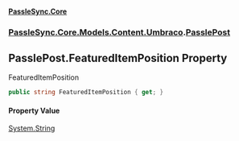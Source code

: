 #### [PassleSync.Core](index.md 'index')
### [PassleSync.Core.Models.Content.Umbraco](PassleSync.Core.Models.Content.Umbraco.md 'PassleSync.Core.Models.Content.Umbraco').[PasslePost](PassleSync.Core.Models.Content.Umbraco.PasslePost.md 'PassleSync.Core.Models.Content.Umbraco.PasslePost')

## PasslePost.FeaturedItemPosition Property

FeaturedItemPosition

```csharp
public string FeaturedItemPosition { get; }
```

#### Property Value
[System.String](https://docs.microsoft.com/en-us/dotnet/api/System.String 'System.String')